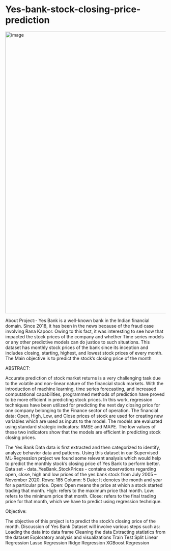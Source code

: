 # Yes-bank-stock-closing-price-prediction
<img width="886" alt="image" src="https://user-images.githubusercontent.com/123284935/234546635-052dd0ba-653b-4482-b235-2b54a3996d5e.png">


About Project:-
Yes Bank is a well-known bank in the Indian financial domain. Since 2018, it has been in the news because of the fraud case involving Rana Kapoor. Owing to this fact, it was interesting to see how that impacted the stock prices of the company and whether Time series models or any other predictive models can do justice to such situations. This dataset has monthly stock prices of the bank since its inception and includes closing, starting, highest, and lowest stock prices of every month. The Main objective is to predict the stock’s closing price of the month


ABSTRACT:

Accurate prediction of stock market returns is a very challenging task due to the volatile and non-linear nature of the financial stock markets. With the introduction of machine learning, time series forecasting, and increased computational capabilities, programmed methods of prediction have proved to be more efficient in predicting stock prices. In this work, regression techniques have been utilized for predicting the next day closing price for one company belonging to the Finance sector of operation. The financial data: Open, High, Low, and Close prices of stock are used for creating new variables which are used as inputs to the model. The models are evaluated using standard strategic indicators: RMSE and MAPE. The low values of these two indicators show that the models are efficient in predicting stock closing prices.




The Yes Bank Data data is first extracted and then categorized to identify, analyze behavior data and patterns. Using this dataset in our Supervised ML-Regression project we found some relevant analysis which would help to predict the monthly stock’s closing price of Yes Bank to perform better.
Data set - data_YesBank_StockPrices - contains observations regarding open, close, high and low prices of the yes bank stock from July 2005 – November 2020.
Rows: 185
Column: 5
Date: It denotes the month and year for a particular price.
Open: Open means the price at which a stock started trading that month.
High: refers to the maximum price that month.
Low: refers to the minimum price that month.
Close: refers to the final trading price for that month, which we have to predict using regression technique.


Objective:

The objective of this project is to predict the stock’s closing price of the month. Discussion of Yes Bank Dataset will involve various steps such as:
Loading the data into data frame
Cleaning the data
Extracting statistics from the dataset
Exploratory analysis and visualizations
Train Test Split
Linear Regression
Lasso Regression
Ridge Regression
XGBoost Regression
